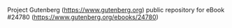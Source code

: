 Project Gutenberg (https://www.gutenberg.org) public repository for eBook #24780 (https://www.gutenberg.org/ebooks/24780)
